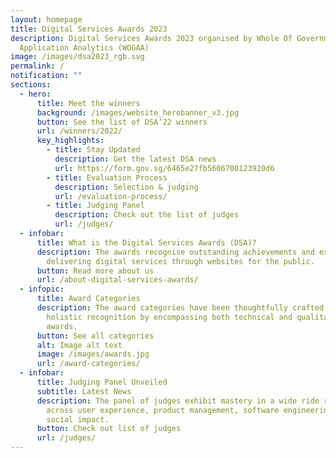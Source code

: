 ```yaml
---
layout: homepage
title: Digital Services Awards 2023
description: Digital Services Awards 2023 organised by Whole Of Government
  Application Analytics (WOGAA)
image: /images/dsa2023_rgb.svg
permalink: /
notification: ""
sections:
  - hero:
      title: Meet the winners
      background: /images/website_herobanner_v3.jpg
      button: See the list of DSA’22 winners
      url: /winners/2022/
      key_highlights:
        - title: Stay Updated
          description: Get the latest DSA news
          url: https://form.gov.sg/6465e27fb5606700123920d6
        - title: Evaluation Process
          description: Selection & judging
          url: /evaluation-process/
        - title: Judging Panel
          description: Check out the list of judges
          url: /judges/
  - infobar:
      title: What is the Digital Services Awards (DSA)?
      description: The awards recognise outstanding achievements and excellence in
        delivering digital services through websites for the public.
      button: Read more about us
      url: /about-digital-services-awards/
  - infopic:
      title: Award Categories
      description: The award categories have been thoughtfully crafted to provide
        holistic recognition by encompassing both technical and qualitative
        awards.
      button: See all categories
      alt: Image alt text
      image: /images/awards.jpg
      url: /award-categories/
  - infobar:
      title: Judging Panel Unveiled
      subtitle: Latest News
      description: The panel of judges exhibit mastery in a wide ride range of domains
        across user experience, product management, software engineering and
        social impact.
      button: Check out list of judges
      url: /judges/
---
```

